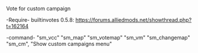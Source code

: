 Vote for custom campaign

-Require-
builtinvotes 0.5.8: https://forums.alliedmods.net/showthread.php?t=162164

-command-
"sm_vcc"
"sm_map"
"sm_votemap"
"sm_vm"
"sm_changemap"
"sm_cm", "Show custom campaigns menu"
